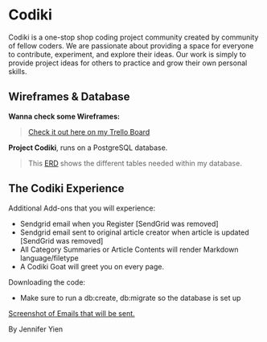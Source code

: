 # Codiki

Codiki is a one-stop shop coding project community created by community of fellow coders. We are passionate about providing a space for everyone to contribute, experiment, and explore their ideas. Our work is simply to provide project ideas for others to practice and grow their own personal skills.

## Wireframes & Database
**Wanna check some Wireframes:**
> [Check it out here on my Trello Board](https://trello.com/c/jVQfI32v)

**Project Codiki**, runs on a PostgreSQL database.
> This [ERD](https://trello.com/c/kO6wuh1Q) shows the different tables needed within my database.

## The Codiki Experience

Additional Add-ons that you will experience:
* Sendgrid email when you Register [SendGrid was removed]
* Sendgrid email sent to original article creator when article is updated [SendGrid was removed]
* All Category Summaries or Article Contents will render Markdown language/filetype
* A Codiki Goat will greet you on every page.

Downloading the code:
* Make sure to run a db:create, db:migrate so the database is set up

[Screenshot of Emails that will be sent.](https://trello.com/c/ETuezaQa)

By Jennifer Yien
